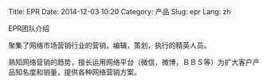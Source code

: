 Title: EPR
Date: 2014-12-03 10:20
Category: 产品
Slug: epr
Lang: zh

EPR团队介绍

聚集了网络市场营销行业的营销，编辑，策划，执行的精英人员。

熟知网络营销的趋势，擅长运用网络平台（微信，微博，ＢＢＳ等）为扩大客户产品知名度和销量，提供各种网络营销方案。